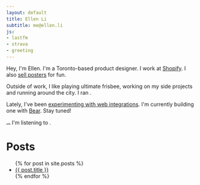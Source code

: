 ```yaml
---
layout: default
title: Ellen Li
subtitle: me@ellen.li
js:
- lastfm
- strava
- greeting
---
```


<span id="hey">Hey,</span> I'm Ellen. I'm a Toronto-based product designer. I work at [Shopify](https://shopify.com). I also [sell posters](https://enty.co) for fun.

Outside of work, I like playing ultimate frisbee, working on my side projects and running around the city. I ran <span id="lastRun"></span> <a href="" id="lastRunDetails"><time class="timeago" datetime=""></time></a>.

Lately, I've been [experimenting with web integrations](https://github.com/ellenli/ellenli.github.io). I'm currently building one with [Bear](http://www.bear-writer.com). Stay tuned!

<img src="/assets/img/equalizer.gif"> I'm listening to <span id="nowPlaying"></span>.

# Posts

<ul>
  {% for post in site.posts %}
    <li>
      <a href="{{ post.url }}">{{ post.title }}</a>
    </li>
  {% endfor %}
</ul>

